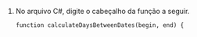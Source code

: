 1. No arquivo C#, digite o cabeçalho da função a seguir.

    ```csharp{:copy}
    function calculateDaysBetweenDates(begin, end) {
    ```
